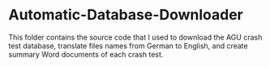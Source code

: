 # Automatic-Database-Downloader
This folder contains the source code that I used to download the AGU crash test database, translate files names from German to English, and create summary Word documents of each crash test.
